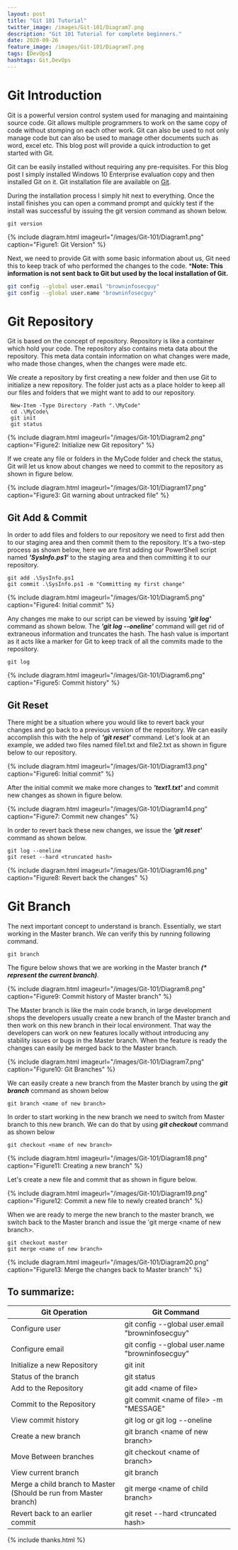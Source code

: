 ```yaml
---
layout: post
title: "Git 101 Tutorial"
twitter_image: /images/Git-101/Diagram7.png
description: "Git 101 Tutorial for complete beginners."
date: 2020-09-26
feature_image: /images/Git-101/Diagram7.png
tags: [DevOps]
hashtags: Git,DevOps
---
```

# Git Introduction
Git is a powerful version control system used for managing and maintaining source code. Git allows multiple programmers to work on the same copy of code without stomping on each other work. Git can also be used to not only manage code but can also be used to manage other documents such as word, excel etc. This blog post will provide a quick introduction to get started with Git.
<!--more-->
Git can be easily installed without requiring any pre-requisites. For this blog post I simply installed Windows 10 Enterprise evaluation copy and then installed Git on it. Git installation file are available on [Git](https://git-scm.com/).

During the installation process I simply hit next to everything. Once the install finishes you can open a command prompt and quickly test if the install was successful by issuing the git version command as shown below.

```
git version
```
{% include diagram.html imageurl="/images/Git-101/Diagram1.png" caption="Figure1: Git Version" %}

Next, we need to provide Git with some basic information about us, Git need this to keep track of who performed the changes to the code. ***Note: This information is not sent back to Git but used by the local installation of Git.**

```bash
git config --global user.email "browninfosecguy"
git config --global user.name "browninfosecguy"
```

# Git Repository

Git is based on the concept of repository. Repository is like a container which hold your code. The repository also contains meta data about the repository. This meta data contain information on what changes were made, who made those changes, when the changes were made etc.

We create a repository by first creating a new folder and then use Git to initialize a new repository. The folder just acts as a place holder to keep all our files and folders that we might want to add to our repository. 

```
 New-Item -Type Directory -Path ".\MyCode"
 cd .\MyCode\
 git init
 git status
```

{% include diagram.html imageurl="/images/Git-101/Diagram2.png" caption="Figure2: Initialize new Git repository" %}

If we create any file or folders in the MyCode folder and check the status, Git will let us know about changes we need to commit to the repository as shown in figure below.

{% include diagram.html imageurl="/images/Git-101/Diagram17.png" caption="Figure3: Git warning about untracked file" %}


## Git Add & Commit
In order to add files and folders to our repository we need to first add then to our staging area and then commit them to the repository. It's a two-step process as shown below, here we are first adding our PowerShell script named ***'SysInfo.ps1'*** to the staging area and then committing it to our repository.

```
git add .\SysInfo.ps1
git commit .\SysInfo.ps1 -m "Committing my first change"
```

{% include diagram.html imageurl="/images/Git-101/Diagram5.png" caption="Figure4: Initial commit" %}

Any changes me make to our script can be viewed by issuing ***'git log'*** command as shown below. The ***'git log --oneline'*** command will get rid of extraneous information and truncates the hash. The hash value is important as it acts like a marker for Git to keep track of all the commits made to the repository.

```
git log
```
{% include diagram.html imageurl="/images/Git-101/Diagram6.png" caption="Figure5: Commit history" %}

## Git Reset
There might be a situation where you would like to revert back your changes and go back to a previous version of the repository. We can easily accomplish this with the help of ***'git reset'*** command. Let's look at an example, we added two files named file1.txt and file2.txt as shown in figure below to our repository.

{% include diagram.html imageurl="/images/Git-101/Diagram13.png" caption="Figure6: Initial commit" %}

After the initial commit we make more changes to ***'text1.txt'*** and commit new changes as shown in figure below. 

{% include diagram.html imageurl="/images/Git-101/Diagram14.png" caption="Figure7: Commit new changes" %}

In order to revert back these new changes, we issue the ***'git reset'*** command as shown below.

```
git log --oneline
git reset --hard <truncated hash>
```

{% include diagram.html imageurl="/images/Git-101/Diagram16.png" caption="Figure8: Revert back the changes" %}

# Git Branch
The next important concept to understand is branch. Essentially, we start working in the Master branch. We can verify this by running following command.

```
git branch
```
The figure below shows that we are working in the Master branch ***(\* represent the current branch)***. 

{% include diagram.html imageurl="/images/Git-101/Diagram8.png" caption="Figure9: Commit history of Master branch" %}

The Master branch is like the main code branch, in large development shops the developers usually create a new branch of the Master branch and then work on this new branch in their local environment. That way the developers can work on new features locally without introducing any stability issues or bugs in the Master branch. When the feature is ready the changes can easily be merged back to the Master branch.

{% include diagram.html imageurl="/images/Git-101/Diagram7.png" caption="Figure10: Git Branches" %}

We can easily create a new branch from the Master branch by using the ***git branch*** command as shown below

```
git branch <name of new branch>
```
In order to start working in the new branch we need to switch from Master branch to this new branch. We can do that by using ***git checkout*** command as shown below

```
git checkout <name of new branch>
```

{% include diagram.html imageurl="/images/Git-101/Diagram18.png" caption="Figure11: Creating a new branch" %}

Let's create a new file and commit that as shown in figure below.

{% include diagram.html imageurl="/images/Git-101/Diagram19.png" caption="Figure12: Commit a new file to newly created branch" %}

When we are ready to merge the new branch to the master branch, we switch back to the Master branch and issue the 'git merge \<name of new branch\>.

```
git checkout master
git merge <name of new branch>
```

{% include diagram.html imageurl="/images/Git-101/Diagram20.png" caption="Figure13: Merge the changes back to Master branch" %}

## To summarize:


| Git Operation      | Git Command |
| ----------- | ----------- |
| Configure user      | git config --global user.email "browninfosecguy"|
| Configure email | git config --global user.name "browninfosecguy" |
| Initialize a new Repository   | git init        |
| Status of the branch   | git status        |
| Add to the Repository   | git add  \<name of file\>       |
| Commit to the Repository   | git commit  \<name of file\> -m "MESSAGE"        |
| View commit history | git log  or git log --oneline      |
| Create a new branch   | git branch \<name of new branch\>        |
| Move Between branches   | git checkout \<name of branch\>        |
| View current branch | git branch|
| Merge a child branch to Master (Should be run from Master branch) | git merge \<name of child branch\>        |
| Revert back to an earlier commit   | git reset --hard \<truncated hash\>        |

{% include thanks.html %}
